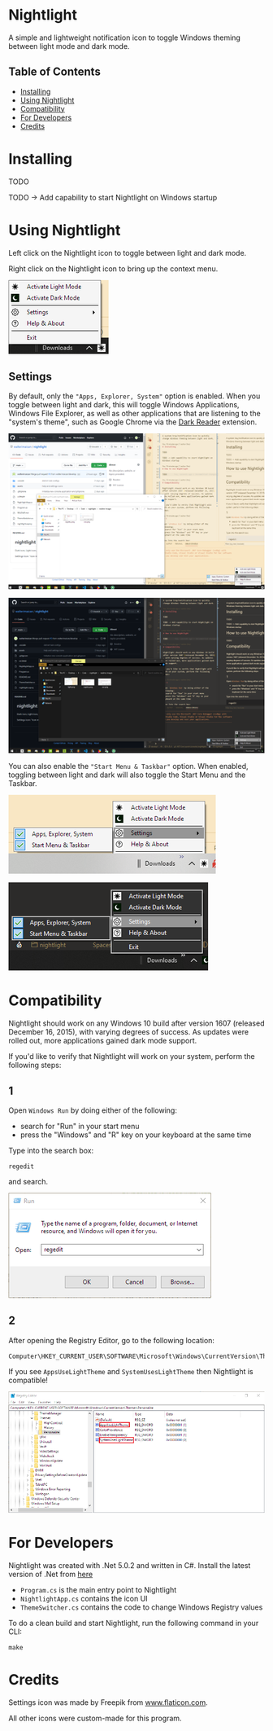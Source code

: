 # Nightlight

A simple and lightweight notification icon to toggle Windows theming between light mode and dark mode.

## Table of Contents
- [Installing](#installing)
- [Using Nightlight](#using-nightlight)
- [Compatibility](#compatibility)
- [For Developers](#for-developers)
- [Credits](#credits)

# Installing

TODO

TODO -> Add capability to start Nightlight on Windows startup

# Using Nightlight

Left click on the Nightlight icon to toggle between light and dark mode.

Right click on the Nightlight icon to bring up the context menu. 

![contextMenu.png](https://github.com/walterimaican/nightlight/blob/main/readme-images/contextMenu.png)

## Settings

By default, only the `"Apps, Explorer, System"` option is enabled. When you toggle between light and dark, this will toggle Windows Applications, Windows File Explorer, as well as other applications that are listening to the "system's theme", such as Google Chrome via the [Dark Reader](https://chrome.google.com/webstore/detail/dark-reader/eimadpbcbfnmbkopoojfekhnkhdbieeh) extension.

![light.png](https://github.com/walterimaican/nightlight/blob/main/readme-images/light.png)

![dark.png](https://github.com/walterimaican/nightlight/blob/main/readme-images/dark.png)

You can also enable the `"Start Menu & Taskbar"` option. When enabled, toggling between light and dark will also toggle the Start Menu and the Taskbar.

![lightSystem.png](https://github.com/walterimaican/nightlight/blob/main/readme-images/lightSystem.png)

![darkSystem.png](https://github.com/walterimaican/nightlight/blob/main/readme-images/darkSystem.png)

# Compatibility

Nightlight should work on any Windows 10 build after version 1607 (released December 16, 2015), with varying degrees of success. As updates were rolled out, more applications gained dark mode support.

If you'd like to verify that Nightlight will work on your system, perform the following steps:

## 1

Open `Windows Run` by doing either of the following:
- search for "Run" in your start menu
- press the "Windows" and "R" key on your keyboard at the same time

Type into the search box:

```
regedit
```
and search.

![run.png](https://github.com/walterimaican/nightlight/blob/main/readme-images/run.png)

## 2

After opening the Registry Editor, go to the following location:

```
Computer\HKEY_CURRENT_USER\SOFTWARE\Microsoft\Windows\CurrentVersion\Themes\Personalize
```

If you see `AppsUseLightTheme` and `SystemUsesLightTheme` then Nightlight is compatible!

![registry.png](https://github.com/walterimaican/nightlight/blob/main/readme-images/registry.png)

# For Developers

Nightlight was created with .Net 5.0.2 and written in C#.  Install the latest version of .Net from [here](https://dotnet.microsoft.com/download/dotnet/)

- `Program.cs` is the main entry point to Nightlight
- `NightlightApp.cs` contains the icon UI
- `ThemeSwitcher.cs` contains the code to change Windows Registry values

To do a clean build and start Nightlight, run the following command in your CLI:
```
make
```

# Credits

Settings icon was made by Freepik from www.flaticon.com.

All other icons were custom-made for this program.